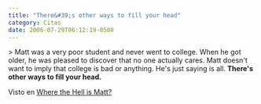 ```yaml
---
title: "There&#39;s other ways to fill your head"
category: Citas
date: 2006-07-29T06:12:19-0500
---
```


&gt; Matt was a very poor student and never went to college. When he got older, he was pleased to discover that no one actually cares. Matt doesn&#39;t want to imply that college is bad or anything. He&#39;s just saying is all. **There&#39;s other ways to fill your head.**

Visto en [Where the Hell is Matt?](http://www.wherethehellismatt.com/about.html)